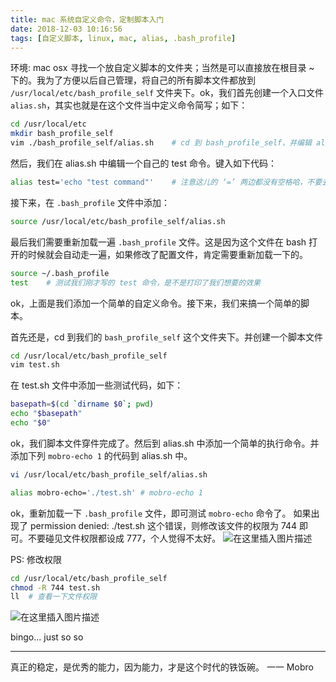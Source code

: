 ```yaml
---
title: mac 系统自定义命令，定制脚本入门
date: 2018-12-03 10:16:56
tags: [自定义脚本, linux, mac, alias, .bash_profile]
---
```

环境: mac osx
寻找一个放自定义脚本的文件夹；当然是可以直接放在根目录 ~ 下的。我为了方便以后自己管理，将自己的所有脚本文件都放到 `/usr/local/etc/bash_profile_self` 文件夹下。ok，我们首先创建一个入口文件 `alias.sh`，其实也就是在这个文件当中定义命令简写；如下：
```bash
cd /usr/local/etc
mkdir bash_profile_self
vim ./bash_profile_self/alias.sh	# cd 到 bash_profile_self，并编辑 alias.sh，如果没有 alias.sh，就创建
```
然后，我们在 alias.sh 中编辑一个自己的 test 命令。键入如下代码：
```bash
alias test='echo "test command"'	# 注意这儿的 ‘=’ 两边都没有空格哈，不要去为了美观加上空格
```
接下来，在 `.bash_profile` 文件中添加：
```bash
source /usr/local/etc/bash_profile_self/alias.sh
```
最后我们需要重新加载一遍 `.bash_profile` 文件。这是因为这个文件在 bash 打开的时候就会自动走一遍，如果修改了配置文件，肯定需要重新加载一下的。
```bash
source ~/.bash_profile
test	# 测试我们刚才写的 test 命令，是不是打印了我们想要的效果
```
ok，上面是我们添加一个简单的自定义命令。接下来，我们来搞一个简单的脚本。

首先还是，cd 到我们的 `bash_profile_self` 这个文件夹下。并创建一个脚本文件
```bash
cd /usr/local/etc/bash_profile_self
vim test.sh
```
在 test.sh 文件中添加一些测试代码，如下：
```bash
basepath=$(cd `dirname $0`; pwd)
echo "$basepath"
echo "$0"
```
ok，我们脚本文件穿件完成了。然后到 alias.sh 中添加一个简单的执行命令。并添加下列 `mobro-echo 1` 的代码到 alias.sh 中。
```bash
vi /usr/local/etc/bash_profile_self/alias.sh

alias mobro-echo='./test.sh' # mobro-echo 1
```
ok，重新加载一下 `.bash_profile` 文件，即可测试 `mobro-echo` 命令了。
如果出现了 permission denied: ./test.sh 这个错误，则修改该文件的权限为 744 即可。不要碰见文件权限都设成 777，个人觉得不太好。
![在这里插入图片描述](/images/201812/20181128150414641.png)

PS: 修改权限
```bash
cd /usr/local/etc/bash_profile_self
chmod -R 744 test.sh
ll	# 查看一下文件权限
```
![在这里插入图片描述](/images/201812/20181128150845751.png)

bingo... 
just so so

----
真正的稳定，是优秀的能力，因为能力，才是这个时代的铁饭碗。 一一 Mobro


